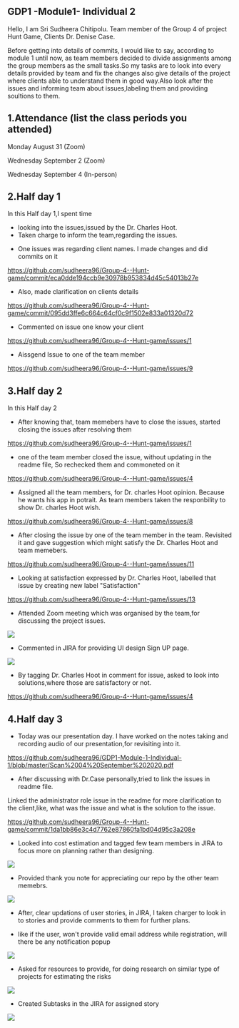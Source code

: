 ## GDP1 -Module1-  Individual 2
Hello, I am Sri Sudheera Chitipolu. Team member of the Group 4 of project Hunt Game, Clients Dr. Denise Case.

Before getting into details of commits, I would like to say, according to module 1 until now, as team members decided to divide assignments among the group members as the small tasks.So my tasks are to look into every details provided by team and fix the changes also give details of the project where clients able to understand them in good way.Also look after the issues and informing team about issues,labeling them and providing soultions to them. 

## 1.Attendance (list the class periods you attended)

Monday August 31 (Zoom)

Wednesday September 2 (Zoom)

Wednesday September 4 (In-person)

## 2.Half day 1

In this Half day 1,I spent time 

- looking into the issues,issued by the Dr. Charles Hoot.
- Taken charge to inform the team,regarding the issues.

* One issues was regarding client names. I made changes and did commits on it

https://github.com/sudheera96/Group-4--Hunt-game/commit/eca0dde194ccb9e30978b953834d45c54013b27e

* Also, made clarification on clients details

https://github.com/sudheera96/Group-4--Hunt-game/commit/095dd3ffe6c664c64cf0c9f1502e833a01320d72

* Commented on issue one know your client

https://github.com/sudheera96/Group-4--Hunt-game/issues/1

* Aissgend Issue to one of the team member

https://github.com/sudheera96/Group-4--Hunt-game/issues/9

## 3.Half day 2

In this Half day 2

* After knowing that, team memebers have to close the issues, started closing the issues after resolving them

https://github.com/sudheera96/Group-4--Hunt-game/issues/1

* one of the team member closed the issue, without updating in the readme file, So rechecked them and commoneted on it

https://github.com/sudheera96/Group-4--Hunt-game/issues/4

* Assigned all the team members, for Dr. charles Hoot opinion. Because he wants his app in potrait. As team members taken the responbility to show Dr. charles Hoot wish.

https://github.com/sudheera96/Group-4--Hunt-game/issues/8

* After closing the issue by  one of the team member in the team. Revisited it and gave suggestion which might satisfy the Dr. Charles Hoot and team memebers.

https://github.com/sudheera96/Group-4--Hunt-game/issues/11

* Looking at satisfaction expressed by Dr. Charles Hoot, labelled that issue by creating new label "Satisfaction"

https://github.com/sudheera96/Group-4--Hunt-game/issues/13

* Attended Zoom meeting which was organised by the team,for discussing the project issues.

![](https://raw.githubusercontent.com/sudheera96/GDP1-Module-1-Individual-1/master/Screenshot%20(122).png)

* Commented in JIRA for providing UI design Sign UP page.

![](https://raw.githubusercontent.com/sudheera96/GDP1-Module-1-Individual-1/master/Screenshot%20(121).png)

* By tagging Dr. Charles Hoot in comment for issue, asked to look into solutions,where those are satisfactory or not.

https://github.com/sudheera96/Group-4--Hunt-game/issues/4

## 4.Half day 3

* Today was our presentation day. I have worked on the notes taking and recording audio of our presentation,for revisiting into it.

https://github.com/sudheera96/GDP1-Module-1-Individual-1/blob/master/Scan%2004%20September%202020.pdf

* After discussing with Dr.Case personally,tried to link the issues in readme file.
 
 Linked the administrator role issue in the readme for more clarification to the client,like, what was the issue and what is the solution to the issue.
 
 https://github.com/sudheera96/Group-4--Hunt-game/commit/1da1bb86e3c4d7762e87860fa1bd04d95c3a208e
 
 * Looked into cost estimation and tagged few team members in JIRA to focus more on planning rather than designing. 
 
 ![](https://raw.githubusercontent.com/sudheera96/GDP1-Module-1-Individual-1/master/Screenshot%20(124).png)
 
 * Provided thank you note for appreciating our repo by the other team memebrs.
 
 ![](https://raw.githubusercontent.com/sudheera96/GDP1-Module-1-Individual-1/master/Screenshot%20(125).png)
 
 * After, clear updations of user stories, in JIRA, I taken charger to look in to stories and provide comments to them for further plans.
 
 - like if the user, won't provide valid email address while registration, will there be any notification popup
 
 ![](https://raw.githubusercontent.com/sudheera96/GDP1-Module-1-Individual-1/master/Screenshot%20(126).png)
 
 * Asked for resources to provide, for doing research on similar type of projects for estimating the risks
 
 ![](https://raw.githubusercontent.com/sudheera96/GDP1-Module-1-Individual-1/master/Screenshot%20(127).png)
 
 * Created Subtasks in the JIRA for assigned story
 
 ![](https://raw.githubusercontent.com/sudheera96/GDP1-Module-1-Individual-1/master/Screenshot%20(128).png)
 
 

